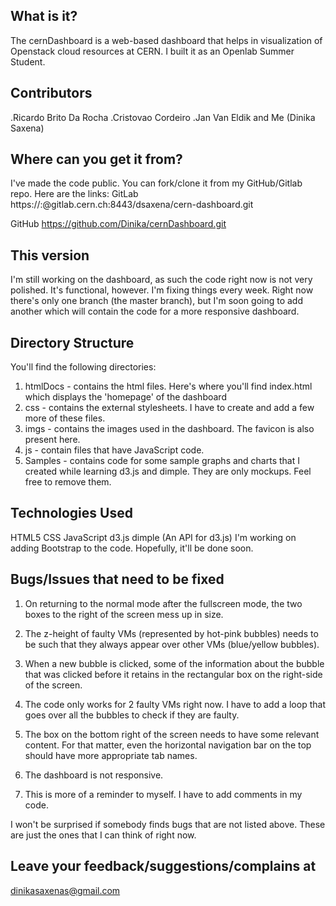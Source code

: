 What is it?
-----------------

The cernDashboard is a web-based dashboard that helps in visualization of Openstack cloud resources at CERN. I built it as an Openlab Summer Student. 

Contributors
-----------------

.Ricardo Brito Da Rocha
.Cristovao Cordeiro
.Jan Van Eldik
and Me (Dinika Saxena)

Where can you get it from?
---------------------------
I've made the code public. You can fork/clone it from my GitHub/Gitlab repo. Here are the links:
GitLab
https://:@gitlab.cern.ch:8443/dsaxena/cern-dashboard.git

GitHub
https://github.com/Dinika/cernDashboard.git

This version
-----------------
I'm still working on the dashboard, as such the code right now is not very polished. It's functional, however. I'm fixing things every week. Right now there's only one branch (the master branch), but I'm soon going to add another which will contain the code for a more responsive dashboard.

Directory Structure
---------------------
You'll find the following directories:
1. htmlDocs - contains the html files. Here's where you'll find index.html which displays the 'homepage' of the dashboard
2. css - contains the external stylesheets. I have to create and add a few more of these files.
3. imgs - contains the images used in the dashboard. The favicon is also present here.
4. js - contain files that have JavaScript code.
5. Samples - contains code for some sample graphs and charts that I created while learning d3.js and dimple. They are only mockups. Feel free to remove them.

Technologies Used
------------------
HTML5
CSS
JavaScript
d3.js
dimple (An API for d3.js)
I'm working on adding Bootstrap to the code. Hopefully, it'll be done soon.

Bugs/Issues that need to be fixed
----------------------------------

1. On returning to the normal mode after the fullscreen mode, the two boxes to the right of the screen mess up in size.

2. The z-height of faulty VMs (represented by hot-pink bubbles) needs to be such that they always appear over other VMs (blue/yellow bubbles).   

3. When a new bubble is clicked, some of the information about the bubble that was clicked before it retains in the rectangular box on the right-side of the screen.

4. The code only works for 2 faulty VMs right now. I have to add a loop that goes over all the bubbles to check if they are faulty.

5. The box on the bottom right of the screen needs to have some relevant content. For that matter, even the horizontal navigation bar on the top should have more appropriate tab names.

6. The dashboard is not responsive.

7. This is more of a reminder to myself. I have to add comments in my code.

I won't be surprised if somebody finds bugs that are not listed above. These are just the ones that I can think of right now. 


Leave your feedback/suggestions/complains at
---------------------------------------------
dinikasaxenas@gmail.com 